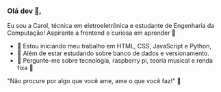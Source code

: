 ### Olá dev 👩,

Eu sou a Carol, técnica em eletroeletrônica e estudante de Engenharia da Computação! Aspirante a frontend e curiosa em aprender 💪

- 🔭 Estou iniciando meu trabalho em HTML, CSS, JavaScript e Python,
- 🌱 Além de estar estudando sobre banco de dados e versionamento.
- 💬 Pergunte-me sobre tecnologia, raspberry pi, teoria musical e renda fixa 👸

"Não procure por algo que você ame, ame o que você faz!" 🙏
